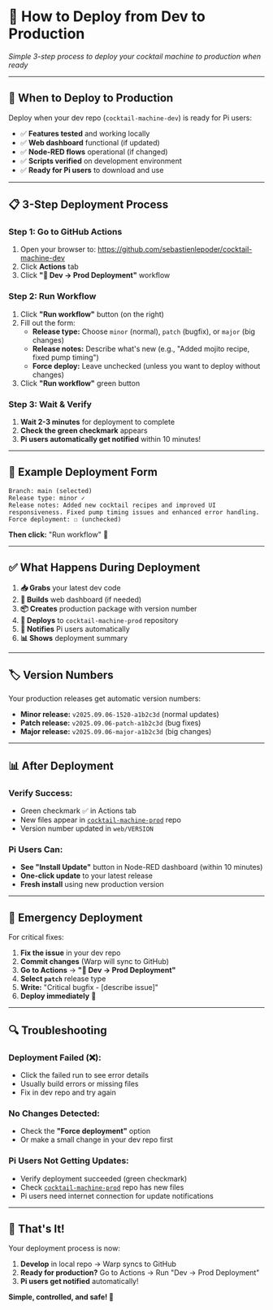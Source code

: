 # 🚀 How to Deploy from Dev to Production

*Simple 3-step process to deploy your cocktail machine to production when ready*

---

## 🎯 **When to Deploy to Production**

Deploy when your dev repo (`cocktail-machine-dev`) is ready for Pi users:

- ✅ **Features tested** and working locally
- ✅ **Web dashboard** functional (if updated)  
- ✅ **Node-RED flows** operational (if changed)
- ✅ **Scripts verified** on development environment
- ✅ **Ready for Pi users** to download and use

---

## 📋 **3-Step Deployment Process**

### **Step 1: Go to GitHub Actions**
1. Open your browser to: https://github.com/sebastienlepoder/cocktail-machine-dev
2. Click **Actions** tab
3. Click **"🚀 Dev → Prod Deployment"** workflow

### **Step 2: Run Workflow**
1. Click **"Run workflow"** button (on the right)
2. Fill out the form:
   - **Release type:** Choose `minor` (normal), `patch` (bugfix), or `major` (big changes)
   - **Release notes:** Describe what's new (e.g., "Added mojito recipe, fixed pump timing")
   - **Force deploy:** Leave unchecked (unless you want to deploy without changes)
3. Click **"Run workflow"** green button

### **Step 3: Wait & Verify**
1. **Wait 2-3 minutes** for deployment to complete
2. **Check the green checkmark** appears  
3. **Pi users automatically get notified** within 10 minutes!

---

## 📝 **Example Deployment Form**

```
Branch: main (selected)
Release type: minor ✓
Release notes: Added new cocktail recipes and improved UI responsiveness. Fixed pump timing issues and enhanced error handling.
Force deployment: ☐ (unchecked)
```

**Then click:** "Run workflow" 🚀

---

## ✅ **What Happens During Deployment**

1. **📥 Grabs** your latest dev code  
2. **🔨 Builds** web dashboard (if needed)
3. **📦 Creates** production package with version number
4. **🚀 Deploys** to `cocktail-machine-prod` repository  
5. **📢 Notifies** Pi users automatically
6. **📊 Shows** deployment summary

---

## 🏷️ **Version Numbers**

Your production releases get automatic version numbers:

- **Minor release:** `v2025.09.06-1520-a1b2c3d` (normal updates)
- **Patch release:** `v2025.09.06-patch-a1b2c3d` (bug fixes)
- **Major release:** `v2025.09.06-major-a1b2c3d` (big changes)

---

## 📊 **After Deployment**

### **Verify Success:**
- Green checkmark ✅ in Actions tab
- New files appear in [`cocktail-machine-prod`](https://github.com/sebastienlepoder/cocktail-machine-prod) repo
- Version number updated in `web/VERSION`

### **Pi Users Can:**
- **See "Install Update"** button in Node-RED dashboard (within 10 minutes)  
- **One-click update** to your latest release
- **Fresh install** using new production version

---

## 🚨 **Emergency Deployment**

For critical fixes:

1. **Fix the issue** in your dev repo
2. **Commit changes** (Warp will sync to GitHub)
3. **Go to Actions** → **"🚀 Dev → Prod Deployment"**
4. **Select `patch`** release type
5. **Write:** "Critical bugfix - [describe issue]"
6. **Deploy immediately** 🚀

---

## 🔍 **Troubleshooting**

### **Deployment Failed (❌):**
- Click the failed run to see error details
- Usually build errors or missing files
- Fix in dev repo and try again

### **No Changes Detected:**
- Check the **"Force deployment"** option
- Or make a small change in your dev repo first

### **Pi Users Not Getting Updates:**
- Verify deployment succeeded (green checkmark)
- Check [`cocktail-machine-prod`](https://github.com/sebastienlepoder/cocktail-machine-prod) repo has new files
- Pi users need internet connection for update notifications

---

## 🎉 **That's It!**

Your deployment process is now:
1. **Develop** in local repo → Warp syncs to GitHub
2. **Ready for production?** Go to Actions → Run "Dev → Prod Deployment"  
3. **Pi users get notified** automatically!

**Simple, controlled, and safe! 🚀**

